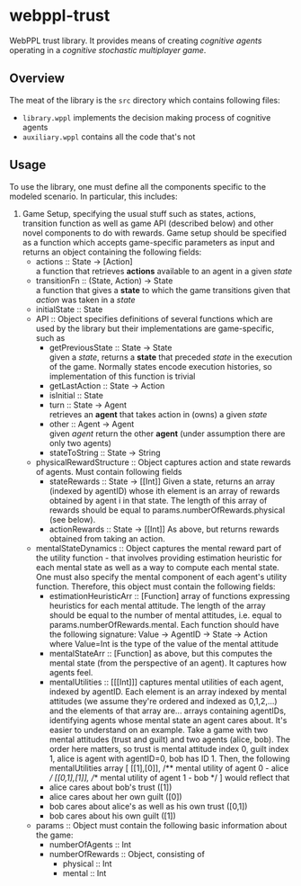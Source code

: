 # webppl-trust

WebPPL trust library. It provides means of creating *cognitive agents* 
operating in a *cognitive stochastic multiplayer game*. 

## Overview
The meat of the library is the ``src`` directory which contains 
following files:
* ``library.wppl`` implements the decision making process of cognitive 
agents
* ``auxiliary.wppl`` contains all the code that's not  

## Usage
To use the library, one must define all the components specific to 
the modeled scenario. In particular, this includes:
1. Game Setup, specifying the usual stuff such as states, actions, 
transition function as well as game API (described below) and other
novel components to do with rewards. Game setup should be specified
as a function which accepts game-specific parameters as input and
returns an object containing the following fields:
    * actions :: State -> [Action] <br/>
    a function that retrieves **actions** available to an agent
    in a given *state*
    * transitionFn :: (State, Action) -> State <br/>
    a function that gives a **state** to which the game transitions
    given that *action* was taken in a *state*
    * initialState :: State
    * API :: Object 
    specifies definitions of several functions which are used by the
    library but their implementations are game-specific, such as
        * getPreviousState :: State -> State <br/>
        given a *state*, returns a **state** that preceded *state* in
        the execution of the game. Normally states encode execution
        histories, so implementation of this function is trivial
        * getLastAction :: State -> Action
        * isInitial :: State
        * turn :: State -> Agent <br/>
        retrieves an **agent** that takes action in (owns) a given 
        *state* 
        * other :: Agent -> Agent <br/>
        given *agent* return the other **agent** (under assumption 
        there are only two agents)
        * stateToString :: State -> String
    * physicalRewardStructure :: Object 
    captures action and state rewards of agents. Must contain following 
    fields
        * stateRewards :: State -> [[Int]]
        Given a state, returns an array (indexed by agentID) whose ith
        element is an array of rewards obtained by agent i in that state.
        The length of this array of rewards should be equal to 
        params.numberOfRewards.physical (see below). 
        * actionRewards :: State -> [[Int]]
        As above, but returns rewards obtained from taking an action.
    * mentalStateDynamics :: Object
    captures the mental reward part of the utility function - that 
    involves providing estimation heuristic for each mental state
    as well as a way to compute each mental state. One must also 
    specify the mental component of each agent's utility function.
    Therefore, this object must contain the following fields:
        * estimationHeuristicArr :: [Function]
        array of functions expressing heuristics for each mental
        attitude. The length of the array should be equal to the 
        number of mental attitudes, i.e. equal to 
        params.numberOfRewards.mental. Each function should have
        the following signature: 
        Value -> AgentID -> State -> Action
        where Value=Int is the type of the value of the mental attitude
        * mentalStateArr :: [Function]
        as above, but this computes the mental state (from the 
        perspective of an agent). It captures how agents feel.
        * mentalUtilities :: [[[Int]]]
        captures mental utilities of each agent, indexed by agentID.
        Each element is an array indexed by mental attitudes (we assume
        they're ordered and indexed as 0,1,2,...) and the elements
        of that array are... arrays containing agentIDs, identifying
        agents whose mental state an agent cares about. It's easier
        to understand on an example. Take a game with two mental 
        attitudes (trust and guilt) and two agents (alice, bob).
        The order here matters, so trust is mental attitude index 0,
        guilt index 1, alice is agent with agentID=0, bob has ID 1.
        Then, the following mentalUtilities array
        [
        [[1],[0]], /** mental utility of agent 0 - alice */
        [[0,1],[1]], /** mental utility of agent 1 - bob */
        ]
        would reflect that 
        * alice cares about bob's trust ([1])
        * alice cares about her own guilt ([0])  
        * bob cares about alice's as well as his own trust ([0,1])
        * bob cares about his own guilt ([1])  
    * params :: Object
    must contain the following basic information about the game:
        * numberOfAgents :: Int
        * numberOfRewards :: Object, consisting of
            * physical :: Int
            * mental :: Int
     
